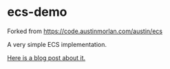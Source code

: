 # ecs-demo
Forked from https://code.austinmorlan.com/austin/ecs

A very simple ECS implementation.

[Here is a blog post about it.](https://austinmorlan.com/posts/entity_component_system/)
